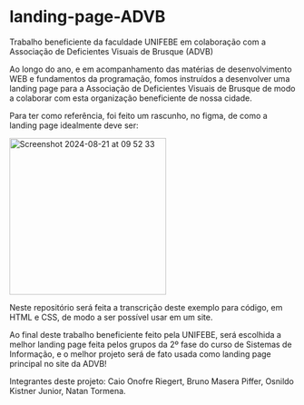 # landing-page-ADVB
Trabalho beneficiente da faculdade UNIFEBE em colaboração com a Associação de Deficientes Visuais de Brusque (ADVB) 

Ao longo do ano, e em acompanhamento das matérias de desenvolvimento WEB e fundamentos da programação, fomos instruídos a desenvolver uma landing page para a Associação de Deficientes Visuais de Brusque de modo a colaborar com esta organização beneficiente de nossa cidade.

Para ter como referência, foi feito um rascunho, no figma, de como a landing page idealmente deve ser:

<img width="276" alt="Screenshot 2024-08-21 at 09 52 33" src="https://github.com/user-attachments/assets/384bb0eb-5d5a-4c28-bd16-cf6227a6856d">

Neste repositório será feita a transcrição deste exemplo para código, em HTML e CSS, de modo a ser possível usar em um site.

Ao final deste trabalho beneficiente feito pela UNIFEBE, será escolhida a melhor landing page feita pelos grupos da 2º fase do curso de Sistemas de Informação, e o melhor projeto será de fato usada como landing page principal no site da ADVB!

Integrantes deste projeto: Caio Onofre Riegert, Bruno Masera Piffer, Osnildo Kistner Junior, Natan Tormena.

